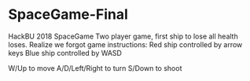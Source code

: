 # SpaceGame-Final
HackBU 2018 SpaceGame
Two player game, first ship to lose all health loses. 
Realize we forgot game instructions:
  Red ship controlled by arrow keys
  Blue ship controlled by WASD

  W/Up to move
  A/D/Left/Right to turn
  S/Down to shoot
  
